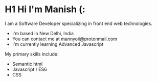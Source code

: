 # H1 Hi I'm Manish (:

I am a Software Developer specializing in front end web technologies.

- I'm based in New Delhi, India
- You can contact me at [mannyoii@protonmail.com](mailto:mannyoii@protonmail.com)
- I'm currently learning Advanced Javascript

<p>My primary skills include:</p>

- Semantic html
- Javascript / ES6
- CSS
